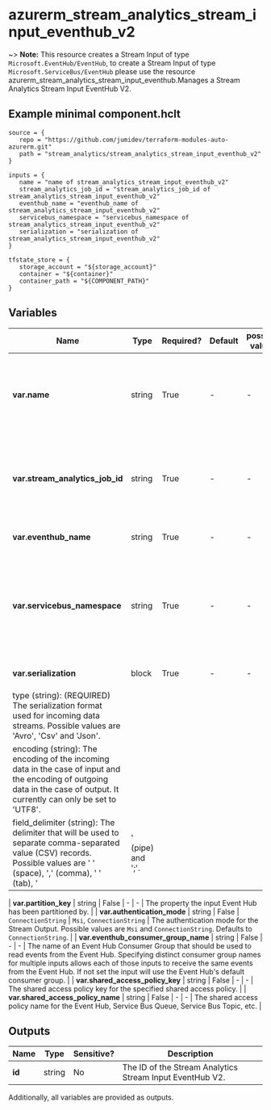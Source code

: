 # azurerm_stream_analytics_stream_input_eventhub_v2

~> **Note:** This resource creates a Stream Input of type `Microsoft.EventHub/EventHub`, to create a Stream Input of type `Microsoft.ServiceBus/EventHub` please use the resource azurerm_stream_analytics_stream_input_eventhub.Manages a Stream Analytics Stream Input EventHub V2.

## Example minimal component.hclt

```hcl
source = {
   repo = "https://github.com/jumidev/terraform-modules-auto-azurerm.git" 
   path = "stream_analytics/stream_analytics_stream_input_eventhub_v2" 
}

inputs = {
   name = "name of stream_analytics_stream_input_eventhub_v2" 
   stream_analytics_job_id = "stream_analytics_job_id of stream_analytics_stream_input_eventhub_v2" 
   eventhub_name = "eventhub_name of stream_analytics_stream_input_eventhub_v2" 
   servicebus_namespace = "servicebus_namespace of stream_analytics_stream_input_eventhub_v2" 
   serialization = "serialization of stream_analytics_stream_input_eventhub_v2" 
}

tfstate_store = {
   storage_account = "${storage_account}" 
   container = "${container}" 
   container_path = "${COMPONENT_PATH}" 
}

```

## Variables

| Name | Type | Required? |  Default  |  possible values |  Description |
| ---- | ---- | --------- |  ----------- | ----------- | ----------- |
| **var.name** | string | True | -  |  -  |  The name of the Stream Input EventHub V2. Changing this forces a new resource to be created. | 
| **var.stream_analytics_job_id** | string | True | -  |  -  |  The name of the Stream Analytics Job. Changing this forces a new resource to be created. | 
| **var.eventhub_name** | string | True | -  |  -  |  The name of the Event Hub. | 
| **var.servicebus_namespace** | string | True | -  |  -  |  The namespace that is associated with the desired Event Hub, Service Bus Queue, Service Bus Topic, etc. | 
| **var.serialization** | block | True | -  |  -  |  A `serialization` block. | | `serialization` block structure: || 
|   type (string): (REQUIRED) The serialization format used for incoming data streams. Possible values are 'Avro', 'Csv' and 'Json'. ||
|   encoding (string): The encoding of the incoming data in the case of input and the encoding of outgoing data in the case of output. It currently can only be set to 'UTF8'. ||
|   field_delimiter (string): The delimiter that will be used to separate comma-separated value (CSV) records. Possible values are ' ' (space), ',' (comma), '	' (tab), '|' (pipe) and ';'. ||

| **var.partition_key** | string | False | -  |  -  |  The property the input Event Hub has been partitioned by. | 
| **var.authentication_mode** | string | False | `ConnectionString`  |  `Msi`, `ConnectionString`  |  The authentication mode for the Stream Output. Possible values are `Msi` and `ConnectionString`. Defaults to `ConnectionString`. | 
| **var.eventhub_consumer_group_name** | string | False | -  |  -  |  The name of an Event Hub Consumer Group that should be used to read events from the Event Hub. Specifying distinct consumer group names for multiple inputs allows each of those inputs to receive the same events from the Event Hub. If not set the input will use the Event Hub's default consumer group. | 
| **var.shared_access_policy_key** | string | False | -  |  -  |  The shared access policy key for the specified shared access policy. | 
| **var.shared_access_policy_name** | string | False | -  |  -  |  The shared access policy name for the Event Hub, Service Bus Queue, Service Bus Topic, etc. | 



## Outputs

| Name | Type | Sensitive? | Description |
| ---- | ---- | --------- | --------- |
| **id** | string | No  | The ID of the Stream Analytics Stream Input EventHub V2. | 

Additionally, all variables are provided as outputs.
